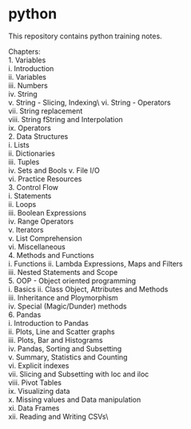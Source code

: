 # python
This repository contains python training notes.

Chapters:\
    1. Variables\
        i. Introduction\
        ii. Variables\
        iii. Numbers\
        iv. String\
        v. String - Slicing, Indexing\ 
        vi. String - Operators\
        vii. String replacement\
        viii. String fString and Interpolation\
        ix. Operators\
    2. Data Structures\
        i. Lists\
        ii. Dictionaries\
        iii. Tuples\
        iv. Sets and Bools
        v. File I/O\
        vi. Practice Resources\
    3. Control Flow\
        i. Statements\
        ii. Loops \
        iii. Boolean Expressions\
        iv. Range Operators\
        v. Iterators\
        v. List Comprehension\
        vi. Miscellaneous\
    4. Methods and Functions\
        i. Functions
        ii. Lambda Expressions, Maps and Filters\
        iii. Nested Statements and Scope\
    5. OOP - Object oriented programming\
        i. Basics
        ii. Class Object, Attributes and Methods\
        iii. Inheritance and Ploymorphism\
        iv. Special (Magic/Dunder) methods\
    6. Pandas\
        i. Introduction to Pandas\
        ii. Plots, Line and Scatter graphs\
        iii. Plots, Bar and Histograms\
        iv. Pandas, Sorting and Subsetting\
        v. Summary, Statistics and Counting\
        vi. Explicit indexes\
        vii. Slicing and Subsetting with loc and iloc\
        viii. Pivot Tables\
        ix. Visualizing data\
        x. Missing values and Data manipulation\
        xi. Data Frames\
        xii. Reading and Writing CSVs\